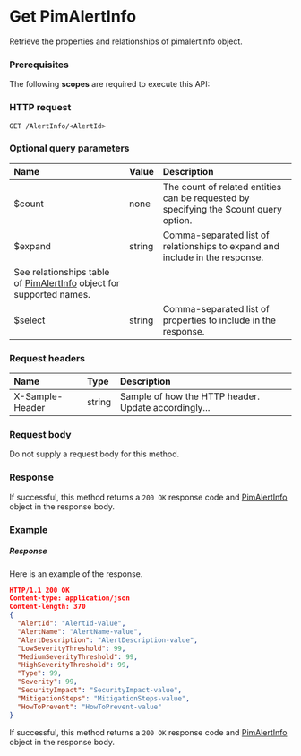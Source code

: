 # Get PimAlertInfo

Retrieve the properties and relationships of pimalertinfo object.
### Prerequisites
The following **scopes** are required to execute this API: 
### HTTP request
<!-- { "blockType": "ignored" } -->
```http
GET /AlertInfo/<AlertId>
```
### Optional query parameters
|Name|Value|Description|
|:---------------|:--------|:-------|
|$count|none|The count of related entities can be requested by specifying the $count query option.|
|$expand|string|Comma-separated list of relationships to expand and include in the response. 
See relationships table of [PimAlertInfo](../resources/pimalertinfo.md) object for supported names. |
|$select|string|Comma-separated list of properties to include in the response.|

### Request headers
| Name       | Type | Description|
|:-----------|:------|:----------|
| X-Sample-Header  | string  | Sample of how the HTTP header. Update accordingly...|

### Request body
Do not supply a request body for this method.
### Response
If successful, this method returns a `200 OK` response code and [PimAlertInfo](../resources/pimalertinfo.md) object in the response body.
### Example
##### Response
Here is an example of the response.
<!-- {
  "blockType": "response",
  "truncated": false,
  "@odata.type": "pimalertinfo"
} -->
```json
HTTP/1.1 200 OK
Content-type: application/json
Content-length: 370
{
  "AlertId": "AlertId-value",
  "AlertName": "AlertName-value",
  "AlertDescription": "AlertDescription-value",
  "LowSeverityThreshold": 99,
  "MediumSeverityThreshold": 99,
  "HighSeverityThreshold": 99,
  "Type": 99,
  "Severity": 99,
  "SecurityImpact": "SecurityImpact-value",
  "MitigationSteps": "MitigationSteps-value",
  "HowToPrevent": "HowToPrevent-value"
}
```
If successful, this method returns a `200 OK` response code and [PimAlertInfo](../resources/pimalertinfo.md) object in the response body.

<!-- uuid: 8dc9c53c-ddf7-43e8-8733-7783a82b8e8b
2015-10-16 01:35:19 UTC -->
<!-- {
  "type": "#page.annotation",
  "description": "Get PimAlertInfo",
  "keywords": "",
  "section": "documentation",
  "tocPath": ""
}-->